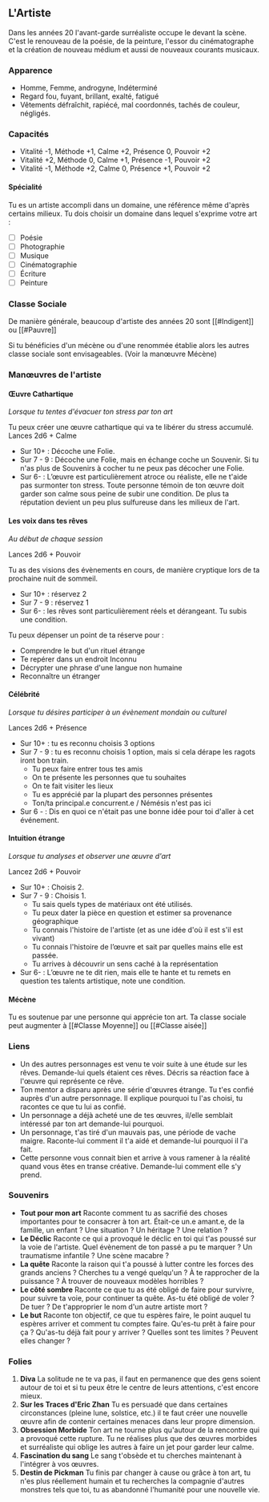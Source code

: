 ## L'Artiste

Dans les années 20 l'avant-garde surréaliste occupe le devant la scène. C'est le renouveau de la poésie, de la peinture, l'essor du cinématographe et la création de nouveau médium et aussi de nouveaux courants musicaux.

### Apparence
-   Homme, Femme, androgyne, Indéterminé
-   Regard fou, fuyant, brillant, exalté, fatigué
-   Vêtements défraîchit, rapiécé, mal coordonnés, tachés de couleur, négligés.

### Capacités
- Vitalité -1, Méthode +1, Calme +2, Présence 0, Pouvoir +2								 
- Vitalité +2, Méthode 0, Calme +1, Présence -1, Pouvoir +2						 
- Vitalité -1, Méthode +2, Calme 0, Présence +1, Pouvoir +2

#### Spécialité

Tu es un artiste accompli dans un domaine, une référence même d'après certains milieux. Tu dois choisir un domaine dans lequel s'exprime votre art :

-   [ ] Poésie
-   [ ] Photographie
-   [ ] Musique
-   [ ] Cinématographie
-   [ ] Écriture
-   [ ] Peinture

### Classe Sociale

De manière générale, beaucoup d'artiste des années 20 sont [[#Indigent]] ou [[#Pauvre]]

Si tu bénéficies d'un mécène ou d'une renommée établie alors les autres classe sociale sont envisageables. (Voir la manœuvre Mécène)

### Manœuvres de l'artiste

#### Œuvre Cathartique
_Lorsque tu tentes d'évacuer ton stress par ton art_

Tu peux créer une œuvre cathartique qui va te libérer du stress accumulé. Lances 2d6 + Calme

-   Sur 10+ : Décoche une Folie.
-   Sur 7 - 9 : Décoche une Folie, mais en échange coche un Souvenir. Si tu n'as plus de Souvenirs à cocher tu ne peux pas décocher une Folie.
-   Sur 6- : L’œuvre est particulièrement atroce ou réaliste, elle ne t'aide pas surmonter ton stress. Toute personne témoin de ton œuvre doit garder son calme sous peine de subir une condition. De plus ta réputation devient un peu plus sulfureuse dans les milieux de l'art.

#### Les voix dans tes rêves

_Au début de chaque session_

Lances 2d6 + Pouvoir

Tu as des visions des évènements en cours, de manière cryptique lors de ta prochaine nuit de sommeil.
-   Sur 10+ : réservez 2
-   Sur 7 - 9 : réservez 1
-   Sur 6- : les rêves sont particulièrement réels et dérangeant. Tu subis une condition.

Tu peux dépenser un point de ta réserve pour :

-   Comprendre le but d'un rituel étrange
-   Te repérer dans un endroit Inconnu
-   Décrypter une phrase d'une langue non humaine
-   Reconnaître un étranger

#### Célébrité

_Lorsque tu désires participer à un évènement mondain ou culturel_

Lances 2d6 + Présence

-   Sur 10+ : tu es reconnu choisis 3 options
-   Sur 7 - 9 : tu es reconnu choisis 1 option, mais si cela dérape les ragots iront bon train.
    - Tu peux faire entrer tous tes amis
    - On te présente les personnes que tu souhaites
    - On te fait visiter les lieux
    - Tu es apprécié par la plupart des personnes présentes
    - Ton/ta principal.e concurrent.e / Némésis n'est pas ici
-   Sur 6 - : Dis en quoi ce n'était pas une bonne idée pour toi d'aller à cet événement.

#### Intuition étrange

_Lorsque tu analyses et observer une œuvre d'art_

Lancez 2d6 + Pouvoir

-   Sur 10+ : Choisis 2.
-   Sur 7 - 9 : Choisis 1.
    - Tu sais quels types de matériaux ont été utilisés. 
    - Tu peux dater la pièce en question et estimer sa provenance géographique
    - Tu connais l'histoire de l'artiste (et as une idée d'où il est s'il est vivant)
    - Tu connais l'histoire de l’œuvre et sait par quelles mains elle est passée. 
    - Tu arrives à découvrir un sens caché à la représentation
-   Sur 6- : L’œuvre ne te dit rien, mais elle te hante et tu remets en question tes talents artistique, note une condition.

#### Mécène

Tu es soutenue par une personne qui apprécie ton art. Ta classe sociale peut augmenter à [[#Classe Moyenne]] ou [[#Classe aisée]]

### Liens

- Un des autres personnages est venu te voir suite à une étude sur les rêves. Demande-lui quels étaient ces rêves. Décris sa réaction face à l'œuvre qui représente ce rêve.
- Ton mentor a disparu après une série d'œuvres étrange. Tu t'es confié auprès d'un autre personnage. Il explique pourquoi tu l'as choisi, tu racontes ce que tu lui as confié.
- Un personnage a déjà acheté une de tes œuvres, il/elle semblait intéressé par ton art demande-lui pourquoi.
- Un personnage, t'as tiré d'un mauvais pas, une période de vache maigre. Raconte-lui comment il t'a aidé et demande-lui pourquoi il l'a fait.
- Cette personne vous connait bien et arrive à vous ramener à la réalité quand vous êtes en transe créative. Demande-lui comment elle s'y prend.

### Souvenirs
- **Tout pour mon art**
Raconte comment tu as sacrifié des choses importantes pour te consacrer à ton art. Était-ce un.e amant.e, de la famille, un enfant ? Une situation ? Un héritage ? Une relation ?
- **Le Déclic**
Raconte ce qui a provoqué le déclic en toi qui t'as poussé sur la voie de l'artiste. Quel évènement de ton passé a pu te marquer ? Un traumatisme infantile ? Une scène macabre ? 
- **La quête**
 Raconte la raison qui t'a poussé à lutter contre les forces des grands anciens ? Cherches tu a vengé quelqu'un ? À te rapprocher de la puissance ? À trouver de nouveaux modèles horribles ? 
- **Le côté sombre**
Raconte ce que tu as été obligé de faire pour survivre, pour suivre ta voie, pour continuer ta quête. As-tu été obligé de voler ? De tuer ? De t'approprier le nom d'un autre artiste mort ?
- **Le but**
Raconte ton objectif, ce que tu espères faire, le point auquel tu espères arriver et comment tu comptes faire. Qu'es-tu prêt à faire pour ça ? Qu'as-tu déjà fait pour y arriver ? Quelles sont tes limites ? Peuvent elles changer ?

### Folies
1. **Diva**
La solitude ne te va pas, il faut en permanence que des gens soient autour de toi et si tu peux être le centre de leurs attentions, c'est encore mieux.
2. **Sur les Traces d'Eric Zhan**
 Tu es persuadé que dans certaines circonstances (pleine lune, solstice, etc.) il te faut créer une nouvelle œuvre afin de contenir certaines menaces dans leur propre dimension.
3. **Obsession Morbide**
Ton art ne tourne plus qu'autour de la rencontre qui a provoqué cette rupture. Tu ne réalises plus que des œuvres morbides et surréaliste qui oblige les autres à faire un jet pour garder leur calme.
4. **Fascination du sang**
Le sang t'obsède et tu cherches maintenant à l'intégrer à vos œuvres.
5. **Destin de Pickman**
Tu finis par changer à cause ou grâce à ton art, tu n'es plus réellement humain et tu recherches la compagnie d'autres monstres tels que toi, tu as abandonné l'humanité pour une nouvelle vie.